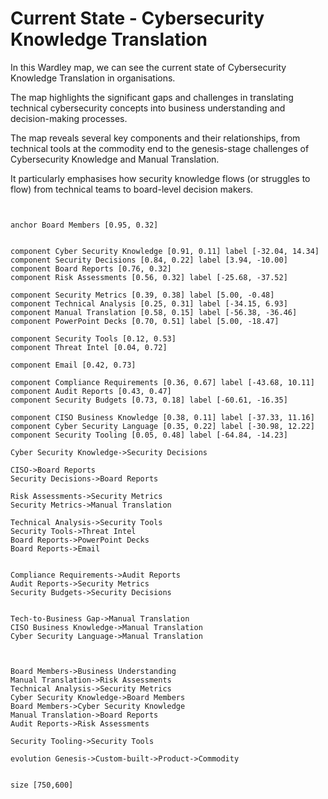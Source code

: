 # Current State - Cybersecurity Knowledge Translation

In this Wardley map, we can see the current state of Cybersecurity Knowledge Translation in organisations. 

The map highlights the significant gaps and challenges in translating technical cybersecurity concepts into business understanding and decision-making processes. 

The map reveals several key components and their relationships, from technical tools at the commodity end to the genesis-stage challenges of Cybersecurity Knowledge and Manual Translation. 

It particularly emphasises how security knowledge flows (or struggles to flow) from technical teams to board-level decision makers.

```wardleymap


anchor Board Members [0.95, 0.32]


component Cyber Security Knowledge [0.91, 0.11] label [-32.04, 14.34]
component Security Decisions [0.84, 0.22] label [3.94, -10.00]
component Board Reports [0.76, 0.32]
component Risk Assessments [0.56, 0.32] label [-25.68, -37.52]

component Security Metrics [0.39, 0.38] label [5.00, -0.48]
component Technical Analysis [0.25, 0.31] label [-34.15, 6.93]
component Manual Translation [0.58, 0.15] label [-56.38, -36.46]
component PowerPoint Decks [0.70, 0.51] label [5.00, -18.47]

component Security Tools [0.12, 0.53]
component Threat Intel [0.04, 0.72]

component Email [0.42, 0.73]

component Compliance Requirements [0.36, 0.67] label [-43.68, 10.11]
component Audit Reports [0.43, 0.47]
component Security Budgets [0.73, 0.18] label [-60.61, -16.35]

component CISO Business Knowledge [0.38, 0.11] label [-37.33, 11.16]
component Cyber Security Language [0.35, 0.22] label [-30.98, 12.22]
component Security Tooling [0.05, 0.48] label [-64.84, -14.23]

Cyber Security Knowledge->Security Decisions

CISO->Board Reports
Security Decisions->Board Reports

Risk Assessments->Security Metrics
Security Metrics->Manual Translation

Technical Analysis->Security Tools
Security Tools->Threat Intel
Board Reports->PowerPoint Decks
Board Reports->Email


Compliance Requirements->Audit Reports
Audit Reports->Security Metrics
Security Budgets->Security Decisions


Tech-to-Business Gap->Manual Translation
CISO Business Knowledge->Manual Translation
Cyber Security Language->Manual Translation



Board Members->Business Understanding
Manual Translation->Risk Assessments
Technical Analysis->Security Metrics
Cyber Security Knowledge->Board Members
Board Members->Cyber Security Knowledge
Manual Translation->Board Reports
Audit Reports->Risk Assessments

Security Tooling->Security Tools

evolution Genesis->Custom-built->Product->Commodity


size [750,600]

```


